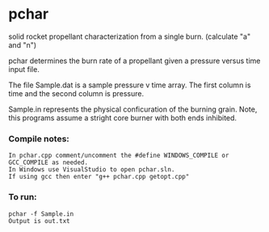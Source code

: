 # pchar
solid rocket propellant characterization from a single burn. (calculate "a" and "n")

pchar determines the burn rate of a propellant given a pressure
versus time input file.

The file Sample.dat is a sample pressure v time array.  The
first column is time and the second column is pressure.

Sample.in represents the physical conficuration of the burning
grain.  Note, this programs assume a stright core burner with
both ends inhibited.

### Compile notes:
    In pchar.cpp comment/uncomment the #define WINDOWS_COMPILE or GCC_COMPILE as needed. 
    In Windows use VisualStudio to open pchar.sln. 
    If using gcc then enter "g++ pchar.cpp getopt.cpp"

### To run:
    pchar -f Sample.in
    Output is out.txt
